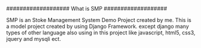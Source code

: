 ###################
What is SMP
###################

SMP is an Stoke Management System Demo Project created by me. This is a model project created by using
Django Framework. except django many types of other language also using in this project like javascript,
html5, css3, jquery and  mysqli ect.
